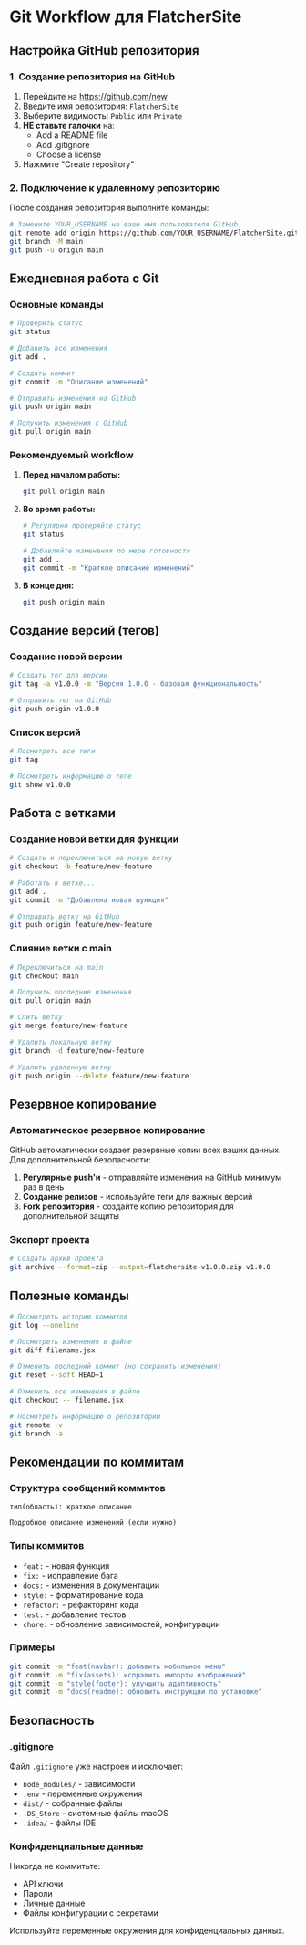 # Git Workflow для FlatcherSite

## Настройка GitHub репозитория

### 1. Создание репозитория на GitHub

1. Перейдите на https://github.com/new
2. Введите имя репозитория: `FlatcherSite`
3. Выберите видимость: `Public` или `Private`
4. **НЕ ставьте галочки** на:
   - Add a README file
   - Add .gitignore
   - Choose a license
5. Нажмите "Create repository"

### 2. Подключение к удаленному репозиторию

После создания репозитория выполните команды:

```bash
# Замените YOUR_USERNAME на ваше имя пользователя GitHub
git remote add origin https://github.com/YOUR_USERNAME/FlatcherSite.git
git branch -M main
git push -u origin main
```

## Ежедневная работа с Git

### Основные команды

```bash
# Проверить статус
git status

# Добавить все изменения
git add .

# Создать коммит
git commit -m "Описание изменений"

# Отправить изменения на GitHub
git push origin main

# Получить изменения с GitHub
git pull origin main
```

### Рекомендуемый workflow

1. **Перед началом работы:**
   ```bash
   git pull origin main
   ```

2. **Во время работы:**
   ```bash
   # Регулярно проверяйте статус
   git status
   
   # Добавляйте изменения по мере готовности
   git add .
   git commit -m "Краткое описание изменений"
   ```

3. **В конце дня:**
   ```bash
   git push origin main
   ```

## Создание версий (тегов)

### Создание новой версии

```bash
# Создать тег для версии
git tag -a v1.0.0 -m "Версия 1.0.0 - базовая функциональность"

# Отправить тег на GitHub
git push origin v1.0.0
```

### Список версий

```bash
# Посмотреть все теги
git tag

# Посмотреть информацию о теге
git show v1.0.0
```

## Работа с ветками

### Создание новой ветки для функции

```bash
# Создать и переключиться на новую ветку
git checkout -b feature/new-feature

# Работать в ветке...
git add .
git commit -m "Добавлена новая функция"

# Отправить ветку на GitHub
git push origin feature/new-feature
```

### Слияние ветки с main

```bash
# Переключиться на main
git checkout main

# Получить последние изменения
git pull origin main

# Слить ветку
git merge feature/new-feature

# Удалить локальную ветку
git branch -d feature/new-feature

# Удалить удаленную ветку
git push origin --delete feature/new-feature
```

## Резервное копирование

### Автоматическое резервное копирование

GitHub автоматически создает резервные копии всех ваших данных. Для дополнительной безопасности:

1. **Регулярные push'и** - отправляйте изменения на GitHub минимум раз в день
2. **Создание релизов** - используйте теги для важных версий
3. **Fork репозитория** - создайте копию репозитория для дополнительной защиты

### Экспорт проекта

```bash
# Создать архив проекта
git archive --format=zip --output=flatchersite-v1.0.0.zip v1.0.0
```

## Полезные команды

```bash
# Посмотреть историю коммитов
git log --oneline

# Посмотреть изменения в файле
git diff filename.jsx

# Отменить последний коммит (но сохранить изменения)
git reset --soft HEAD~1

# Отменить все изменения в файле
git checkout -- filename.jsx

# Посмотреть информацию о репозитории
git remote -v
git branch -a
```

## Рекомендации по коммитам

### Структура сообщений коммитов

```
тип(область): краткое описание

Подробное описание изменений (если нужно)
```

### Типы коммитов

- `feat:` - новая функция
- `fix:` - исправление бага
- `docs:` - изменения в документации
- `style:` - форматирование кода
- `refactor:` - рефакторинг кода
- `test:` - добавление тестов
- `chore:` - обновление зависимостей, конфигурации

### Примеры

```bash
git commit -m "feat(navbar): добавить мобильное меню"
git commit -m "fix(assets): исправить импорты изображений"
git commit -m "style(footer): улучшить адаптивность"
git commit -m "docs(readme): обновить инструкции по установке"
```

## Безопасность

### .gitignore

Файл `.gitignore` уже настроен и исключает:
- `node_modules/` - зависимости
- `.env` - переменные окружения
- `dist/` - собранные файлы
- `.DS_Store` - системные файлы macOS
- `.idea/` - файлы IDE

### Конфиденциальные данные

Никогда не коммитьте:
- API ключи
- Пароли
- Личные данные
- Файлы конфигурации с секретами

Используйте переменные окружения для конфиденциальных данных.
